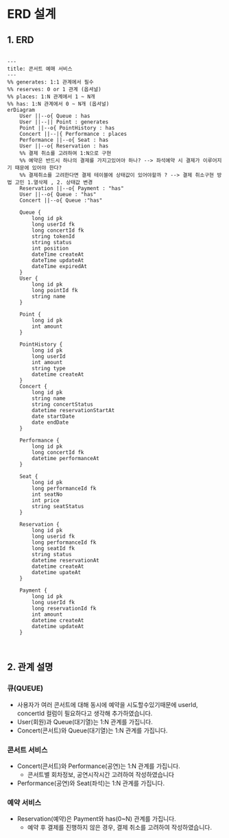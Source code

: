 # ERD 설계
## 1. ERD
```mermaid

---
title: 콘서트 예매 서비스
---
%% generates: 1:1 관계에서 필수 
%% reserves: 0 or 1 관계 (옵셔널)
%% places: 1:N 관계에서 1 ~ N개
%% has: 1:N 관계에서 0 ~ N개 (옵셔널)
erDiagram
    User ||--o{ Queue : has
    User ||--|| Point : generates
    Point ||--o{ PointHistory : has
    Concert ||--|{ Performance : places
    Performance ||--o{ Seat : has
    User ||--o{ Reservation : has
    %% 결제 취소를 고려하여 1:N으로 구현
    %% 예약은 반드시 하나의 결제를 가지고있어야 하나? --> 좌석예약 시 결제가 이루어지기 때문에 있어야 한다?
    %% 결제취소를 고려한다면 결제 테이블에 상태값이 있어야할까 ? --> 결제 취소구현 방법 고민 1.열삭제 , 2. 상태값 변경 
    Reservation ||--o{ Payment : "has"
    User ||--o{ Queue : "has"
    Concert ||--o{ Queue :"has"
    
    Queue {
        long id pk
        long userId fk
        long concertId fk
        string tokenId
        string status
        int position
        dateTime createAt
        dateTime updateAt
        dateTime expiredAt
    }
    User {
        long id pk
        long pointId fk
        string name
    }
    
    Point {
        long id pk
        int amount
    }
    
    PointHistory {
        long id pk
        long userId
        int amount
        string type
        datetime createAt
    }
    Concert {
        long id pk
        string name
        string concertStatus
        datetime reservationStartAt
        date startDate
        date endDate
    }

    Performance {
        long id pk
        long concertId fk
        datetime performanceAt
    }
    
    Seat {
        long id pk
        long performanceId fk
        int seatNo
        int price
        string seatStatus
    }
    
    Reservation {
        long id pk
        long userid fk
        long performanceId fk
        long seatId fk
        string status
        datetime reservationAt
        datetime createAt
        datetime upateAt
    }
    
    Payment {
        long id pk
        long userId fk
        long reservationId fk
        int amount
        datetime createAt
        datetime updateAt
    }
    
    
```
## 2. 관계 설명
 ### 큐(QUEUE)
 - 사용자가 여러 콘서트에 대해 동시에 예약을 시도할수있기때문에 userId, concertId 컬럼이 필요하다고 생각해 추가하였습니다.
 - User(회원)과 Queue(대기열)는 1:N 관계를 가집니다.
 - Concert(콘서트)와 Queue(대기열)는 1:N 관계를 가집니다.

 ### 콘서트 서비스
 - Concert(콘서트)와 Performance(공연)는 1:N 관계를 가집니다.
    - 콘서트별 회차정보, 공연시작시간 고려하여 작성하였습니다
 - Performance(공연)와 Seat(좌석)는 1:N 관계를 가집니다.

 ### 예약 서비스
 - Reservation(예약)은 Payment와 has(0~N) 관계를 가집니다.
   - 예약 후 결제를 진행하지 않은 경우, 결제 취소를 고려하여 작성하였습니다.

 